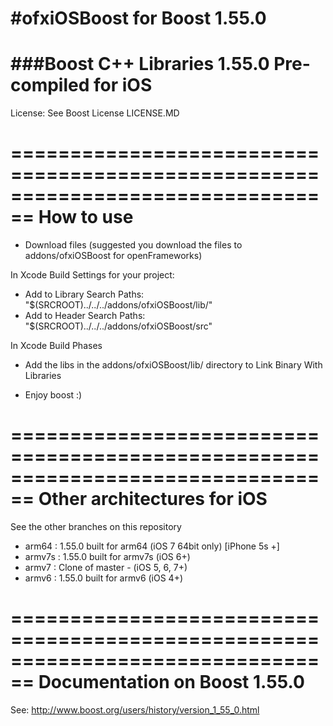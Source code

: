 #ofxiOSBoost for Boost 1.55.0
============

###Boost C++ Libraries 1.55.0 Pre-compiled for iOS
================================================================================
License: See Boost License LICENSE.MD

================================================================================
How to use
================================================================================
- Download files (suggested you download the files to addons/ofxiOSBoost for openFrameworks)

In Xcode Build Settings for your project:
- Add to Library Search Paths: "$(SRCROOT)../../../addons/ofxiOSBoost/lib/"
- Add to Header Search Paths: "$(SRCROOT)../../../addons/ofxiOSBoost/src"


In Xcode Build Phases
- Add the libs in the addons/ofxiOSBoost/lib/ directory to Link Binary With Libraries

- Enjoy boost :)

================================================================================
Other architectures for iOS
================================================================================
See the other branches on this repository
- arm64 : 1.55.0 built for arm64 (iOS 7 64bit only) [iPhone 5s +]
- armv7s : 1.55.0 built for armv7s (iOS 6+)
- armv7 : Clone of master - (iOS 5, 6, 7+)
- armv6 : 1.55.0 built for armv6 (iOS 4+)

================================================================================
Documentation on Boost 1.55.0
================================================================================

See: http://www.boost.org/users/history/version_1_55_0.html